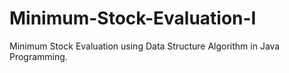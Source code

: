 # Minimum-Stock-Evaluation-I
Minimum Stock Evaluation using Data Structure Algorithm in Java Programming.
